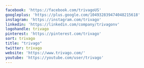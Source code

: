 ```yaml
---
facebook: 'https://facebook.com/trivagoUS'
googleplus: 'https://plus.google.com/104932839474048215618'
instagram: 'https://instagram.com/trivago'
linkedin: 'https://linkedin.com/company/trivagonv'
logohandle: trivago
pinterest: 'https://pinterest.com/trivago'
sort: trivago
title: "trivago"
twitter: trivago
website: 'https://www.trivago.com/'
youtube: 'https://youtube.com/user/trivago'
---
```

